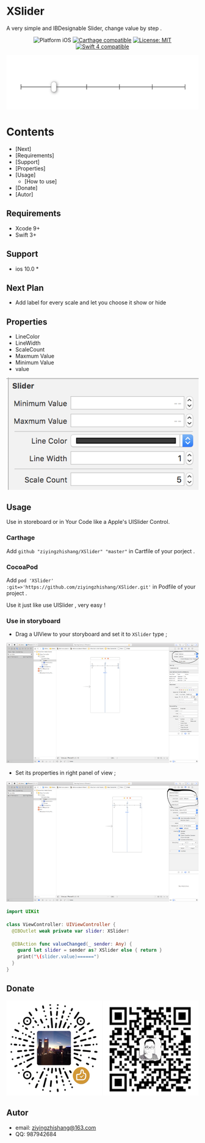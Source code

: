 # XSlider
A very simple and IBDesignable Slider, change value by step .

<p align="center">
<img src="https://img.shields.io/badge/platform-iOS-blue.svg?style=flat" alt="Platform iOS" />
<a href="https://github.com/Carthage/Carthage"><img src="https://img.shields.io/badge/Carthage-compatible-4BC51D.svg?style=flat" alt="Carthage compatible" /></a>
<a href="https://raw.githubusercontent.com/xmartlabs/Eureka/master/LICENSE"><img src="http://img.shields.io/badge/license-MIT-blue.svg?style=flat" alt="License: MIT" /></a>
<a href="https://developer.apple.com/swift"><img src="https://img.shields.io/badge/swift4-compatible-4BC51D.svg?style=flat" alt="Swift 4 compatible" /></a>
</p>

<p align="center">
<img src="images/result.png">
</p>

# Contents
* [Next]
* [Requirements]
* [Support]
* [Properties]
* [Usage]
  + [How to use]
* [Donate]
* [Autor]
## Requirements
* Xcode 9+
* Swift 3+
## Support
* ios 10.0 *
## Next Plan
- Add label for every scale and let you choose it show or hide

## Properties
- LineColor
- LineWidth
- ScaleCount
- Maxmum Value
- Minimum Value
- value
<p align="center">
<img src="images/features.png"/>
</p>

## Usage
  Use in storeboard or in Your Code like a Apple's UISlider Control.

### Carthage
  Add ``` github "ziyingzhishang/XSlider" "master" ``` in Cartfile of your porject .
### CocoaPod
Add ``` pod 'XSlider' :git=>'https://github.com/ziyingzhishang/XSlider.git' ``` in Podfile of your project .

Use it just like use UISlider , very easy !

### Use in storyboard
+ Drag a UIView to your storyboard and set it to ```XSlider```  type ;
<p align='center'>
<img src="images/storyboard.png" />
</p>

+ Set its properties in right panel of view ;
<p align='center'>
<img src="images/storyboard2.png" />
</p>

```swift
import UIKit

class ViewController: UIViewController {
  @IBOutlet weak private var slider: XSlider!

  @IBAction func valueChanged(_ sender: Any) {
    guard let slider = sender as? XSlider else { return }
    print("\(slider.value)======")
  }
}
```
## Donate
![wechat](images/wechat.png)
![alipay](images/alipay.png)

## Autor
- email: ziyingzhishang@163.com
- QQ: 987942684



